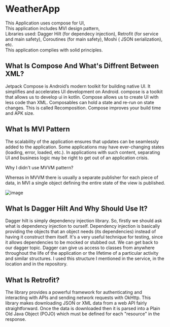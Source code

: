 # WeatherApp

This Application uses compose for UI,
<br/>
This application includes MVI design pattern,
<br/>
Libraries used: Dagger Hilt (for dependecy injection), Retrofit (for service and main safety), Coroutines (for main safety), Moshi ( JSON serialization), etc.
<br/>
This application complies with solid principles.

## What Is Compose And What's Diffrent Between XML?

Jetpack Compose is Android’s modern toolkit for building native UI. It simplifies and accelerates UI development on Android. compose is a toolkit that allows us to develop ui in kotlin. Compose allows us to create UI with less code than XML. Composables can hold a state and re-run on state changes. This is called Recomposition. Compose improves your build time and APK size.

## What Is MVI Pattern

The scalability of the application ensures that updates can be seamlessly added to the application. Some applications may have ever-changing states (loading, error, loaded, etc.). In applications with such content, separating UI and business logic may be right to get out of an application crisis.

Why I didn't use MVVM pattern?

Whereas in MVVM there is usually a separate publisher for each piece of data, in MVI a single object defining the entire state of the view is published.

![image](https://user-images.githubusercontent.com/47060539/179554354-20980269-4ba1-4b4c-a661-f60cc9de537a.png)

## What Is Dagger Hilt And Why Should Use It?

Dagger hilt is simply dependency injection library. So, firstly we should ask what is dependency injection to ourself. Dependency injection is basically providing the objects that an object needs (its dependencies) instead of having it construct them itself. It's a very useful technique for testing, since it allows dependencies to be mocked or stubbed out.  We can get back to our dagger topic. Dagger can give us access to classes from anywhere throughout the life of the application or the lifetime of a particular activity and similar structures. I used this structure I mentioned in the service, in the location and in the repository.

## What Is Retrofit?

The library provides a powerful framework for authenticating and interacting with APIs and sending network requests with OkHttp. This library makes downloading JSON or XML data from a web API fairly straightforward. Once the data is downloaded then it is parsed into a Plain Old Java Object (POJO) which must be defined for each "resource" in the response. 




